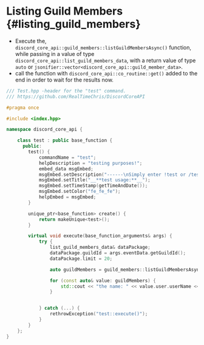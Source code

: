 Listing Guild Members {#listing_guild_members}
============
- Execute the, `discord_core_api::guild_members::listGuildMembersAsync()` function, while passing in a value of type `discord_core_api::list_guild_members_data`, with a return value of type `auto` or `jsonifier::vector<discord_core_api::guild_member_data>`.
- call the function with `discord_core_api::co_routine::get()` added to the end in order to wait for the results now.

```cpp
/// Test.hpp -header for the "test" command.
/// https://github.com/RealTimeChris/DiscordCoreAPI

#pragma once

#include <index.hpp>

namespace discord_core_api {

	class test : public base_function {
	  public:
		test() {
			commandName = "test";
			helpDescription = "testing purposes!";
			embed_data msgEmbed;
			msgEmbed.setDescription("------\nSimply enter !test or /test!\n------");
			msgEmbed.setTitle("__**test usage:**__");
			msgEmbed.setTimeStamp(getTimeAndDate());
			msgEmbed.setColor("fe_fe_fe");
			helpEmbed = msgEmbed;
		}

		unique_ptr<base_function> create() {
			return makeUnique<test>();
		}

		virtual void execute(base_function_arguments& args) {
			try {
				list_guild_members_data& dataPackage;
				dataPackage.guildId = args.eventData.getGuildId();
				dataPackage.limit = 20;

				auto guildMembers = guild_members::listGuildMembersAsync(const dataPackage).get();

				for (const auto& value: guildMembers) {
					std::cout << "the name: " << value.user.userName << std::endl;
				}


			} catch (...) {
				rethrowException("test::execute()");
			}
		}
	};
}
```

